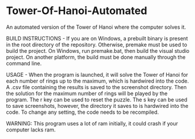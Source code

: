 # Tower-Of-Hanoi-Automated
An automated version of the Tower of Hanoi where the computer solves it.

BUILD INSTRUCTIONS - 
If you are on Windows, a prebuilt binary is present in the root directory of the repository.
Otherwise, premake must be used to build the project. On Windows, run premake.bat, then build the visual studio project.
On another platform, the build must be done manually through the command line.

USAGE - 
When the program is launched, it will solve the Tower of Hanoi for each number of rings up to the maximum, which is hardwired into the code. 
A .csv file containing the results is saved to the screenshot directory.
Then the solution for the maximum number of rings will be played by the program.
The r key can be used to reset the puzzle. 
The s key can be used to save screenshots, however, the directory it saves to is hardwired into the code.
To change any setting, the code needs to be recompiled.

WARNING: This program uses a lot of ram initially, it could crash if your computer lacks ram.